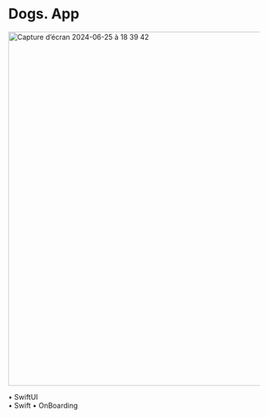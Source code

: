 # Dogs. App 
<img width="710" alt="Capture d’écran 2024-06-25 à 18 39 42" src="https://github.com/Dydy003/Dogs/assets/173150572/b73d4571-a3c5-4eb4-b7f3-d5e361440aac">

• SwiftUI  
• Swift
• OnBoarding
